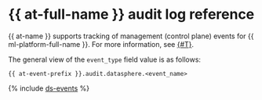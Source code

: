# {{ at-full-name }} audit log reference

{{ at-name }} supports tracking of management (control plane) events for {{ ml-platform-full-name }}. For more information, see [{#T}](../audit-trails/concepts/format.md).

The general view of the `event_type` field value is as follows:

```text
{{ at-event-prefix }}.audit.datasphere.<event_name>
```

{% include [ds-events](../_includes/audit-trails/events/ds-events.md) %}